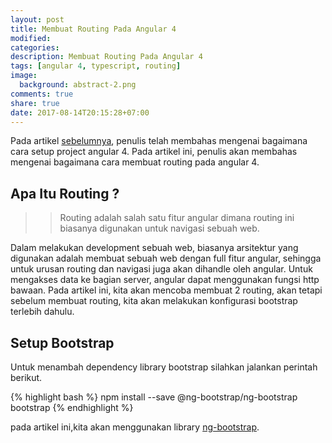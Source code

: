 ```yaml
---
layout: post
title: Membuat Routing Pada Angular 4
modified:
categories:
description: Membuat Routing Pada Angular 4
tags: [angular 4, typescript, routing]
image:
  background: abstract-2.png
comments: true
share: true
date: 2017-08-14T20:15:28+07:00
---
```


Pada artikel [sebelumnya](https://rizkimufrizal.github.io/setup-project-angular-4/), penulis telah membahas mengenai bagaimana cara setup project angular 4. Pada artikel ini, penulis akan membahas mengenai bagaimana cara membuat routing pada angular 4.

## Apa Itu Routing ?

>>Routing adalah salah satu fitur angular dimana routing ini biasanya digunakan untuk navigasi sebuah web.

Dalam melakukan development sebuah web, biasanya arsitektur yang digunakan adalah membuat sebuah web dengan full fitur angular, sehingga untuk urusan routing dan navigasi juga akan dihandle oleh angular. Untuk mengakses data ke bagian server, angular dapat menggunakan fungsi http bawaan. Pada artikel ini, kita akan mencoba membuat 2 routing, akan tetapi sebelum membuat routing, kita akan melakukan konfigurasi bootstrap terlebih dahulu.

## Setup Bootstrap

Untuk menambah dependency library bootstrap silahkan jalankan perintah berikut.

{% highlight bash %}
npm install --save @ng-bootstrap/ng-bootstrap bootstrap
{% endhighlight %}

pada artikel ini,kita akan menggunakan library [ng-bootstrap](https://ng-bootstrap.github.io).
